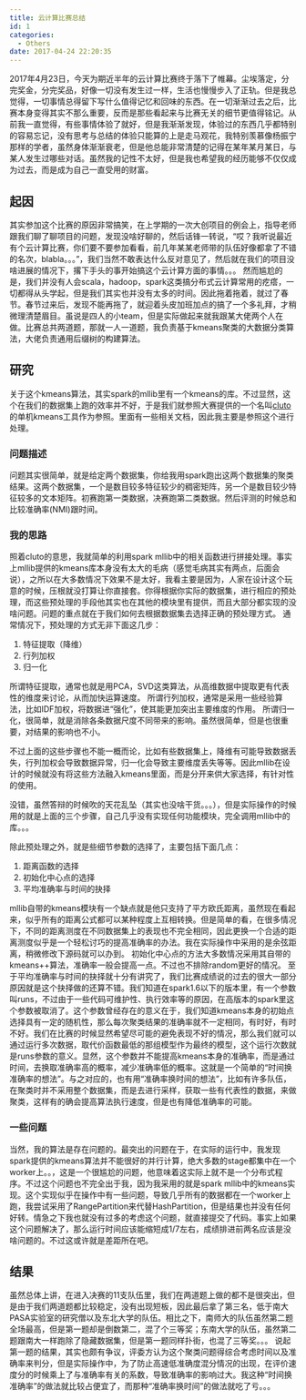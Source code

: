 ```yaml
---
title: 云计算比赛总结
id: 1
categories:
  - Others
date: 2017-04-24 22:20:35
---
```



2017年4月23日，今天为期近半年的云计算比赛终于落下了帷幕。尘埃落定，分完奖金，分完奖品，好像一切没有发生过一样，生活也慢慢步入了正轨。但是我总觉得，一切事情总得留下写什么值得记忆和回味的东西。在一切渐渐过去之后，比赛本身变得其实不那么重要，反而是那些看起来与比赛无关的细节更值得铭记。从前我一直觉得，有些事情体验了就好，但是我渐渐发现，体验过的东西几乎都特别的容易忘记，没有思考与总结的体验只能算的上是走马观花，我特别羡慕像杨振宁那样的学者，虽然身体渐渐衰老，但是他总能非常清楚的记得在某年某月某日，与某人发生过哪些对话。虽然我的记性不太好，但是我也希望我的经历能够不仅仅成为过去，而是成为自己一直受用的财富。

## 起因
其实参加这个比赛的原因非常搞笑，在上学期的一次大创项目的例会上，指导老师跟我们聊了聊项目的问题，发现没啥好聊的，然后话锋一转说，“哎？我听说最近有个云计算比赛，你们要不要参加看看，前几年某某老师带的队伍好像都拿了不错的名次，blabla。。。”，我们当然不敢表达什么反对意见了，然后就在我们的项目没啥进展的情况下，撂下手头的事开始搞这个云计算方面的事情。。。
然而尴尬的是，我们并没有人会scala，hadoop，spark这类搞分布式云计算常用的疙瘩，一切都得从头学起，但是我们其实也并没有太多的时间。因此拖着拖着，就过了春节。春节过来后，发现不能再拖了，就迎着头皮加班加点的搞了一个多礼拜，才稍微理清楚眉目。虽说是四人的小team，但是实际做起来就我跟某大佬两个人在做。比赛总共两道题，那就一人一道题，我负责基于kmeans聚类的大数据分类算法，大佬负责通用后缀树的构建算法。

## 研究
关于这个kmeans算法，其实spark的mllib里有一个kmeans的库。不过显然，这个在我们的数据集上跑的效率并不好，于是我们就参照大赛提供的一个名叫[cluto](http://glaros.dtc.umn.edu/gkhome/views/cluto)的单机kmeans工具作为参照。里面有一些相关文档，因此我主要是参照这个进行处理。

### 问题描述
问题其实很简单，就是给定两个数据集，你给我用spark跑出这两个数据集的聚类结果。这两个数据集，一个是数目较多特征较少的稠密矩阵，另一个是数目较少特征较多的文本矩阵。初赛跑第一类数据，决赛跑第二类数据。然后评测的时候总和比较准确率(NMI)跟时间。

### 我的思路
照着cluto的意思，我就简单的利用spark mllib中的相关函数进行拼接处理。事实上mllib提供的kmeans库本身没有太大的毛病（感觉毛病其实有两点，后面会说），之所以在大多数情况下效果不是太好，我看主要是因为，人家在设计这个玩意的时候，压根就没打算让你直接套。你得根据你实际的数据集，进行相应的预处理，而这些预处理的手段他其实也在其他的模块里有提供，而且大部分都实现的没啥问题。问题的重点就在于我们如何去根据数据集去选择正确的预处理方式。
通常情况下，预处理的方式无非下面这几步：

1. 特征提取（降维）
2. 行列加权
3. 归一化

所谓特征提取，通常也就是用PCA，SVD这类算法，从高维数据中提取更有代表性的维度来讨论，从而加快运算速度。
所谓行列加权，通常是采用一些经验算法，比如IDF加权，将数据进“强化”，使其能更加突出主要维度的作用。
所谓归一化，很简单，就是消除各条数据尺度不同带来的影响。虽然很简单，但是也很重要，对结果的影响也不小。

不过上面的这些步骤也不能一概而论，比如有些数据集上，降维有可能导致数据丢失，行列加权会导致数据异常，归一化会导致主要维度丢失等等。因此mllib在设计的时候就没有将这些方法融入kmeans里面，而是分开来供大家选择，有针对性的使用。

没错，虽然答辩的时候吹的天花乱坠（其实也没啥干货。。。），但是实际操作的时候用的就是上面的三个步骤，自己几乎没有实现任何功能模块，完全调用mllib中的库。。。

除此预处理之外，就是些细节参数的选择了，主要包括下面几点：

1. 距离函数的选择
2. 初始化中心点的选择
3. 平均准确率与时间的抉择

mllib自带的kmeans模块有一个缺点就是他只支持了平方欧氏距离，虽然现在看起来，似乎所有的距离公式都可以某种程度上互相转换。但是简单的看，在很多情况下，不同的距离测度在不同数据集上的表现也不完全相同，因此更换一个合适的距离测度似乎是一个轻松讨巧的提高准确率的办法。我在实际操作中采用的是余弦距离，稍微修改下源码就可以办到。
初始化中心点的方法大多数情况采用其自带的kmeans++算法，准确率一般会提高一点。不过也不排除random更好的情况。
至于平均准确率与时间的抉择就十分有讲究了，我们比赛成绩说的过去的很大一部分原因就是这个抉择做的还算不错。我们知道在spark1.6以下的版本里，有一个参数叫runs，不过由于一些代码可维护性、执行效率等的原因，在高版本的spark里这个参数被取消了。这个参数曾经存在的意义在于，我们知道kmeans本身的初始点选择具有一定的随机性，那么每次聚类结果的准确率就不一定相同，有时好，有时不好。我们在比赛的时候显然希望尽可能的避免表现不好的情况，那么我们就可以通过运行多次数据，取代价函数最低的那组模型作为最终的模型，这个运行次数就是runs参数的意义。显然，这个参数并不能提高kmeans本身的准确率，而是通过时间，去换取准确率高的概率，减少准确率低的概率。这就是一个简单的“时间换准确率的想法”。与之对应的，也有用“准确率换时间的想法”，比如有许多队伍，在聚类时并不采用整个数据集，而是去进行采样，获取一些有代表性的数据，来做聚类，这样有的确会提高算法执行速度，但是也有降低准确率的可能。

### 一些问题
当然，我的算法是存在问题的。最突出的问题在于，在实际的运行中，我发现spark提供的kmeans算法并不能很好的并行计算，绝大多数的stage都集中在一个worker上。。，这是一个很尴尬的问题，他意味着这实际上就不是一个分布式程序。不过这个问题也不完全出于我，因为我采用的就是spark mllib中的kmeans实现。这个实现似乎在操作中有一些问题，导致几乎所有的数据都在一个worker上跑，我尝试采用了RangePartition来代替HashPartition，但是结果也并没有任何好转。情急之下我也就没有过多的考虑这个问题，就直接提交了代码。事实上如果这个问题解决了，那么运行时间应该能缩短成1/7左右，成绩排进前两名应该是没啥问题的。不过这或许就是差距所在吧。

## 结果
虽然总体上讲，在进入决赛的11支队伍里，我们在两道题上做的都不是很突出，但是由于我们两道题都比较稳定，没有出现短板，因此最后拿了第三名，低于南大PASA实验室的研究僧以及东北大学的队伍。相比之下，南师大的队伍虽然第二题全场最高，但是第一题却是倒数第二，混了个三等奖；东南大学的队伍，虽然第二题跟南大一样跑除了隐藏数据集，但是第一题同样扑街，也混了三等奖。。。
说起第一题的结果，其实也颇有争议，评委方认为这个聚类问题得综合考虑时间以及准确率来判分，但是实际操作中，为了防止高速低准确度混分情况的出现，在评价速度分的时候乘上了与准确率有关的系数，导致准确率的影响过大。我这种“时间换准确率”的做法就比较占便宜了，而那种“准确率换时间”的做法就吃了亏。。。

